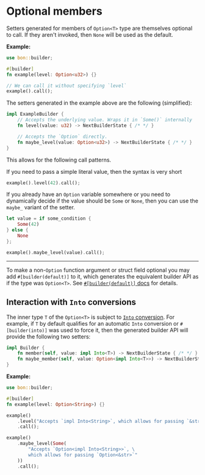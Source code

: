 # Optional members

Setters generated for members of `Option<T>` type are themselves optional to call. If they aren't invoked, then `None` will be used as the default.

**Example:**

```rust
use bon::builder;

#[builder]
fn example(level: Option<u32>) {}

// We can call it without specifying `level`
example().call();
```

The setters generated in the example above are the following (simplified):

```rust ignore
impl ExampleBuilder {
    // Accepts the underlying value. Wraps it in `Some()` internally
    fn level(value: u32) -> NextBuilderState { /* */ }

    // Accepts the `Option` directly.
    fn maybe_level(value: Option<u32>) -> NextBuilderState { /* */ }
}
```

This allows for the following call patterns.

If you need to pass a simple literal value, then the syntax is very short

```rust ignore
example().level(42).call();
```

If you already have an `Option` variable somewhere or you need to dynamically decide if the value should be `Some` or `None`, then you can use the `maybe_` variant of the setter.

```rust ignore
let value = if some_condition {
    Some(42)
} else {
    None
};

example().maybe_level(value).call();
```

---

To make a non-`Option` function argument or struct field optional you may add `#[builder(default)]` to it, which generates the equivalent builder API as if the type was `Option<T>`. See [`#[builder(default)]` docs](../reference/builder#default) for details.

## Interaction with `Into` conversions

The inner type `T` of the `Option<T>` is subject to [`Into` conversion](./into-conversions). For example, if `T` by default qualifies for an automatic `Into` conversion or `#[builder(into)]` was used to force it, then the generated builder API will provide the following two setters:

```rust ignore
impl Builder {
    fn member(self, value: impl Into<T>) -> NextBuilderState { /* */ }
    fn maybe_member(self, value: Option<impl Into<T>>) -> NextBuilderState { /* */ }
}
```

**Example:**

```rust
use bon::builder;

#[builder]
fn example(level: Option<String>) {}

example()
    .level("Accepts `impl Into<String>`, which allows for passing `&str`")
    .call();

example()
    .maybe_level(Some(
        "Accepts `Option<impl Into<String>>`, \
        which allows for passing `Option<&str>`"
    ))
    .call();

```
